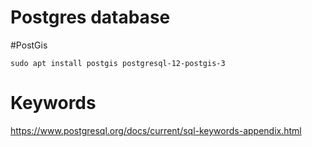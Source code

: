 # Postgres database

#PostGis
```shell
sudo apt install postgis postgresql-12-postgis-3
```

# Keywords
https://www.postgresql.org/docs/current/sql-keywords-appendix.html
